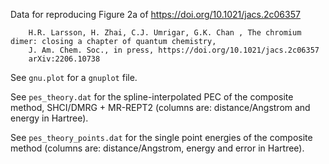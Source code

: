 Data for reproducing Figure 2a of https://doi.org/10.1021/jacs.2c06357

        H.R. Larsson, H. Zhai, C.J. Umrigar, G.K. Chan , The chromium dimer: closing a chapter of quantum chemistry, 
        J. Am. Chem. Soc., in press, https://doi.org/10.1021/jacs.2c06357
        arXiv:2206.10738

See `gnu.plot` for a `gnuplot` file.

See `pes_theory.dat` for the spline-interpolated PEC of the composite method, SHCI/DMRG + MR-REPT2 (columns are: distance/Angstrom and energy in Hartree).

See `pes_theory_points.dat` for the single point energies of the composite method (columns are: distance/Angstrom, energy and error in Hartree).
